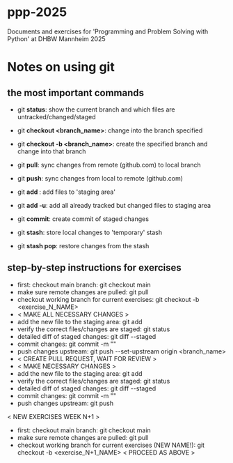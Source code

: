 # ppp-2025
Documents and exercises for 'Programming and Problem Solving with Python' at DHBW Mannheim 2025


# Notes on using git
## the most important commands
 - git **status**: show the current branch and which files are untracked/changed/staged
 - git **checkout <branch_name>**: change into the branch specified
 - git **checkout -b <branch_name>**: create the specified branch and change into that branch
 - git **pull**: sync changes from remote (github.com) to local branch
 - git **push**: sync changes from local to remote (github.com)

 - git **add <filename>**: add files to 'staging area'
 - git **add -u**: add all already tracked but changed files to staging area
 - git **commit**: create commit of staged changes

 - git **stash**: store local changes to 'temporary' stash
 - git **stash pop**: restore changes from the stash


## step-by-step instructions for exercises
- first: checkout main branch: git checkout main
- make sure remote changes are pulled: git pull
- checkout working branch for current exercises: git checkout -b <exercise_N_NAME>
- < MAKE ALL NECESSARY CHANGES > 
- add the new file to the staging area: git add <filename>
- verify the correct files/changes are staged: git status
- detailed diff of staged changes: git diff --staged
- commit changes: git commit -m "<commit-message>"
- push changes upstream: git push --set-upstream origin <branch_name>
- < CREATE PULL REQUEST, WAIT FOR REVIEW >
- < MAKE NECESSARY CHANGES >
- add the new file to the staging area: git add <filename>
- verify the correct files/changes are staged: git status
- detailed diff of staged changes: git diff --staged
- commit changes: git commit -m "<commit-message>"
- push changes upstream: git push

< NEW EXERCISES WEEK N+1 > 
- first: checkout main branch: git checkout main
- make sure remote changes are pulled: git pull
- checkout working branch for current exercises (NEW NAME!): git checkout -b <exercise_N+1_NAME>
< PROCEED AS ABOVE > 
